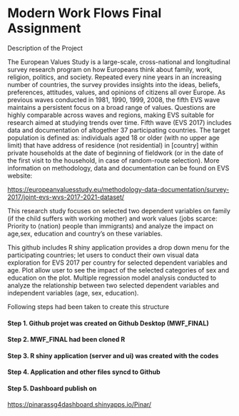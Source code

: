 # Modern Work Flows Final Assignment
Description of the Project

The European Values Study is a large-scale, cross-national and longitudinal survey research program on how Europeans think about family, work, religion, politics, and society. Repeated every nine years in an increasing number of countries, the survey provides insights into the ideas, beliefs, preferences, attitudes, values, and opinions of citizens all over Europe. As previous waves conducted in 1981, 1990, 1999, 2008, the fifth EVS wave maintains a persistent focus on a broad range of values.
Questions are highly comparable across waves and regions, making EVS
suitable for research aimed at studying trends over time. Fifth wave (EVS 2017) includes data and documentation of altogether 37 participating countries. The target population is defined as: individuals aged 18 or older (with no upper age limit) that have address of residence (not residential) in [country] within private households at the date of beginning of fieldwork (or in the date of the first visit to the household, in case of random-route selection).
More information on methodology, data and documentation can be found on
EVS website:

https://europeanvaluesstudy.eu/methodology-data-documentation/survey-2017/joint-evs-wvs-2017-2021-dataset/

This research study focuses on selected two dependent variables on family (if the child suffers with working mother) and work values (jobs scarce: Priority to (nation) people than immigrants) and analyze the impact on age,sex, education and country’s on these variables.


This github includes R shiny application provides a drop down menu for the participating countries; let users to conduct their own visual data exploration for EVS 2017 per country for selected dependent variables and age. Plot allow user to see the impact of the selected categories of sex and education on the  plot. Multiple regression model analysis conducted to analyze the relationship between two selected dependent variables and independent variables (age, sex, education).



Following steps had been taken to create this structure

#### Step 1. Github projet was created on Github Desktop (MWF_FINAL)

#### Step 2. MWF_FINAL had been cloned R

#### Step 3. R shiny application (server and ui) was created with the codes

#### Step 4. Application and other files syncd to Github 

#### Step 5. Dashboard publish on
https://pinarassg4dashboard.shinyapps.io/Pinar/



